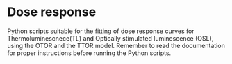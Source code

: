 # Dose response
Python scripts suitable for the fitting of dose response curves for Thermoluminescnece(TL) and Optically stimulated luminescence (OSL), using the OTOR and the TTOR model.
Remember to read the documentation for proper instructions before running the Python scripts. 
